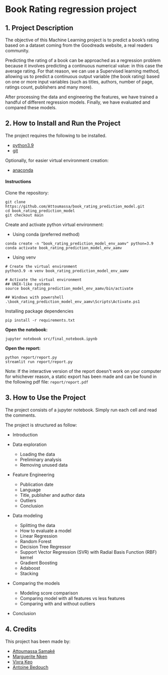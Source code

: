 # Book Rating regression project 

## 1. Project Description

The objective of this Machine Learning project is to predict a book’s rating based on a dataset coming from the Goodreads website, a real readers community.

Predicting the rating of a book can be approached as a regression problem because it involves predicting a continuous numerical value: in this case the average rating. For that reason, we can use a Supervised learning method, allowing us to predict a continuous output variable (the book rating) based on one or more input variables (such as titles, authors, number of page, ratings count, publishers and many more).

After processing the data and engineering the features, we have trained a handful of different regression models. Finally, we have evaluated and compared these models.

## 2. How to Install and Run the Project


The project requires the following to be installed. 
- [python3.9](https://www.python.org/downloads/)
- [git](https://git-scm.com/)

Optionally, for easier virtual environment creation:
- [anaconda](https://www.anaconda.com/)

#### Instructions

Clone the repository:
```shell
git clone https://github.com/Attoumassa/book_rating_prediction_model.git
cd book_rating_prediction_model
git checkout main
```

Create and activate python virtual environment:

- Using conda (preferred method)
```shell
conda create -n "book_rating_prediction_model_env_aamv" python=3.9
conda activate book_rating_prediction_model_env_aamv
```

- Using venv
```shell
# Create the virtual environment
python3.9 -m venv book_rating_prediction_model_env_aamv

# Activate the virtual environment
## UNIX-like systems
source book_rating_prediction_model_env_aamv/bin/activate

## Windows with powershell
.\book_rating_prediction_model_env_aamv\Scripts\Activate.ps1
```

Installing package dependencies
```shell
pip install -r requirements.txt
```

**Open the notebook:**

```shell
jupyter notebook src/final_notebook.ipynb
```

**Open the report:**

```shell
python report/report.py
streamlit run report/report.py
```

Note: If the interactive version of the report doesn't work on your computer for whichever reason, a static export has been made and can be found in the following pdf file: `report/report.pdf`

## 3. How to Use the Project

The project consists of a jupyter notebook. Simply run each cell and read the comments. 

The project is structured as follow:

- Introduction

- Data exploration
    - Loading the data
    - Preliminary analysis
    - Removing unused data

- Feature Engineering
    - Publication date
    - Language
    - Title, publisher and author data
    - Outliers
    - Conclusion
- Data modeling
    - Splitting the data
    - How to evaluate a model
    - Linear Regression
    - Random Forest
    - Decision Tree Regressor
    - Support Vector Regression (SVR) with Radial Basis Function (RBF) kernel
    - Gradient Boosting
    - Adaboost
    - Stacking

- Comparing the models
    - Modeling score comparison
    - Comparing model with all features vs less features
    - Comparing with and without outliers

- Conclusion

## 4. Credits

This project has been made by:
- [Attoumassa Samaké](https://github.com/Attoumassa)
- [Marguerite Nken](https://github.com/marguerite-nken)
- [Vixra Keo](https://github.com/Vixk2021)
- [Antoine Bedouch](https://github.com/Antoine-bdc)
